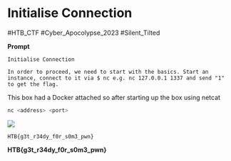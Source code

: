 # Initialise Connection
#HTB_CTF #Cyber_Apocolypse_2023
#Silent_Tilted 

**Prompt**
```
Initialise Connection

In order to proceed, we need to start with the basics. Start an instance, connect to it via $ nc e.g. nc 127.0.0.1 1337 and send "1" to get the flag.
```

This box had a Docker attached so after starting up the box using netcat
```bash
nc <address> <port>
```

**![](https://lh4.googleusercontent.com/TfpsICsu6tYFuPj37LscnQv03LGW8JG1AFSdrKXctMeTfjqtvl_7WMezXbedHM9S_9x5xGZm6Rv-448vlP3FuP4gOSG5dNLDdL_eqke1GEiR_jyiIP__NG-ew2GhbdzhvLov8mN2kTPhbz7rG8yjaw8)**

```
HTB{g3t_r34dy_f0r_s0m3_pwn}
```
**HTB{g3t_r34dy_f0r_s0m3_pwn}**

